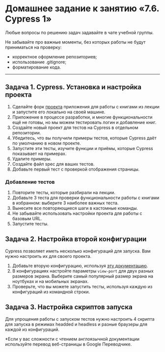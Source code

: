 # Домашнее задание к занятию «7.6. Cypress 1»

Любые вопросы по решению задач задавайте в чате учебной группы.

Не забывайте про важные моменты, без которых работы не будут приниматься на проверку: 
- корректное оформление репозиториев;
- использование .gitignore;
- форматирование кода.

---

  ## Задача 1. Cypress. Установка и настройка проекта

1. Сделайте форк [проекта](https://github.com/netology-code/jsaqa-code/tree/main/booksApp) приложения для работы с книгами из лекции и запустите его локально на своей машине.
2. Приложение в процессе разработки, и многие функциональности ещё не готовы, но мы можем тестировать логин и добавление книг.
3. Создайте новый проект для тестов на Cypress в отдельном репозитории.
4. Убедитесь, что вы получили примеры тестов, которые Cypress даёт по умолчанию в новом проекте.
5. Запустите эти тесты, изучите функции и приёмы, которые Cypress показывает на примерах.
6. Удалите примеры.
7. Создайте файл spec для ваших тестов.
8. Добавьте первый тест с проверкой отображения страницы.

  ### Добавление тестов

1. Повторите тесты, которые разбирали на лекции.
2. Добавьте 3 теста для проверки функциональности работы с книгами в избранном: выберите 3 наиболее важных теста.
3. Вынесите все повторяющиеся шаги в кастомные команды.
4. Не забывайте использовать настройки проекта для работы с базовым URL.
5. Запустите тесты. 


  ## Задача 2. Настройка второй конфигурации

Cypress позволяет иметь несколько конфигураций для запуска. Вам нужно настроить их для своего проекта.

1. Добавьте вторую конфигурацию, используя [эту документацию](https://docs.cypress.io/guides/guides/environment-variables#Option-2-cypress-env-json).
2. В конфигурациях настройте параметры `view-port` для двух разных размеров экрана. Выберите самый популярный размер экрана на ноутбуках и на мобильных экранах.
3. Проверьте, что вы можете запустить тесты, используя каждую из конфигураций из командной строки.

  ## Задача 3. Настройка скриптов запуска

Для упрощения работы с запуском тестов нужно настроить 4 скрипта для запуска в режимах headded и headless и разные браузеры для каждой из конфигураций.

*Если у вас сложности с чтением англоязычной документации используйте перевод веб-страницы в Google Переводчике.
